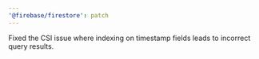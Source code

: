 ```yaml
---
'@firebase/firestore': patch
---
```


Fixed the CSI issue where indexing on timestamp fields leads to incorrect query results.

